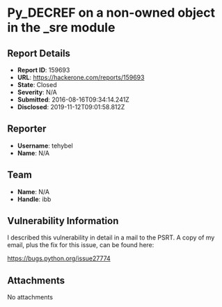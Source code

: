 # Py_DECREF on a non-owned object in the _sre module

## Report Details
- **Report ID**: 159693
- **URL**: https://hackerone.com/reports/159693
- **State**: Closed
- **Severity**: N/A
- **Submitted**: 2016-08-16T09:34:14.241Z
- **Disclosed**: 2019-11-12T09:01:58.812Z

## Reporter
- **Username**: tehybel
- **Name**: N/A

## Team
- **Name**: N/A
- **Handle**: ibb

## Vulnerability Information
I described this vulnerability in detail in a mail to the PSRT. A copy of my email, plus the fix for this issue, can be found here:

https://bugs.python.org/issue27774

## Attachments
No attachments
